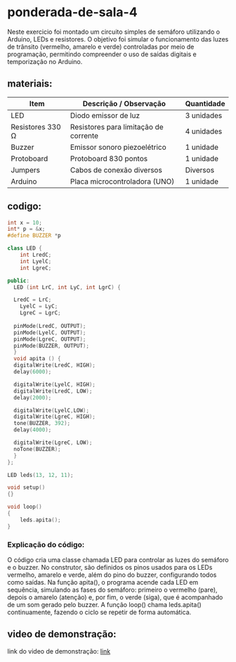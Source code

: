 # ponderada-de-sala-4

Neste exercicio foi montado um circuito simples de semáforo utilizando o Arduino, LEDs e resistores. O objetivo foi simular o funcionamento das luzes de trânsito (vermelho, amarelo e verde) controladas por meio de programação, permitindo compreender o uso de saídas digitais e temporização no Arduino.

## materiais: 

| **Item**              | **Descrição / Observação**         | **Quantidade** |
|------------------------|------------------------------------|----------------|
| LED                   | Diodo emissor de luz     | 3 unidades     |
| Resistores 330 Ω       | Resistores para limitação de corrente | 4 unidades     |
| Buzzer                | Emissor sonoro piezoelétrico       | 1 unidade      |
| Protoboard            | Protoboard 830 pontos              | 1 unidade      |
| Jumpers               | Cabos de conexão diversos          | Diversos       |
| Arduino               | Placa microcontroladora (UNO) | 1 unidade      |


## codigo:

``` c++
int x = 10;
int* p = &x;
#define BUZZER *p

class LED {
	int LredC;
	int LyelC;
	int LgreC;

public:
  LED (int LrC, int LyC, int LgrC) {

  LredC = LrC;
	LyelC = LyC;
	LgreC = LgrC;
    
  pinMode(LredC, OUTPUT);
  pinMode(LyelC, OUTPUT);
  pinMode(LgreC, OUTPUT);
  pinMode(BUZZER, OUTPUT);
  }
  void apita () {
  digitalWrite(LredC, HIGH);
  delay(6000); 

  digitalWrite(LyelC, HIGH);
  digitalWrite(LredC, LOW);
  delay(2000); 

  digitalWrite(LyelC,LOW);
  digitalWrite(LgreC, HIGH);
  tone(BUZZER, 392);
  delay(4000);

  digitalWrite(LgreC, LOW);
  noTone(BUZZER);
  }
};

LED leds(13, 12, 11);

void setup()
{}

void loop()
{
	leds.apita();
}
```
### Explicação do código:

O código cria uma classe chamada LED para controlar as luzes do semáforo e o buzzer. No construtor, são definidos os pinos usados para os LEDs vermelho, amarelo e verde, além do pino do buzzer, configurando todos como saídas.
Na função apita(), o programa acende cada LED em sequência, simulando as fases do semáforo: primeiro o vermelho (pare), depois o amarelo (atenção) e, por fim, o verde (siga), que é acompanhado de um som gerado pelo buzzer.
A função loop() chama leds.apita() continuamente, fazendo o ciclo se repetir de forma automática.

## video de demonstração:

link do video de demonstração: [link](https://drive.google.com/file/d/1_r24__aUyEt4-2PgSn_q55IxkWEnfr8n/view?usp=sharing)
